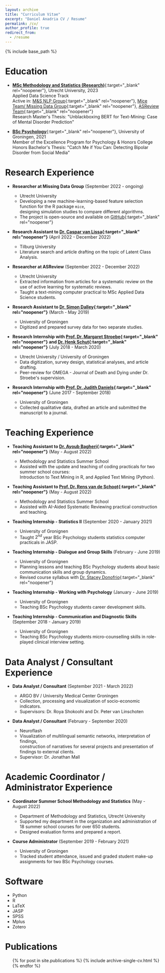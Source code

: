 ```yaml
---
layout: archive
title: "Curriculum Vitae"
excerpt: "Daniel Anadria CV / Resume"
permalink: /cv/
author_profile: true
redirect_from:
  - /resume
---
```


{% include base_path %}

Education
======

* [**MSc Methodology and Statistics (Research)**](https://www.uu.nl/en/masters/methodology-and-statistics-behavioural-biomedical-and-social-sciences){:target="_blank" rel="noopener"}, Utrecht University, 2023\
Applied Data Science Track\
Active in: [M&S NLP Group](https://nlp.sites.uu.nl/){:target="_blank" rel="noopener"}, [Mice Team/ Missing Data Group](https://www.uu.nl/en/organisation/methodology-and-statistics/missing-data){:target="_blank" rel="noopener"}, [ASReview Team](https://asreview.nl/){:target="_blank" rel="noopener"}\
Research Master's Thesis: "Unblackboxing BERT for Text-Mining: Case of Mental Disorder Prediction"


* [**BSc Psychology**](https://www.rug.nl/bachelors/psychology-en/?lang=en){:target="_blank" rel="noopener"}, University of Groningen, 2021\
Member of the Excellence Program for Psychology & Honors College\
Honors Bachelor's Thesis: "Catch Me if You Can: Detecting Bipolar Disorder from Social Media"


Research Experience
======



* **Researcher at Missing Data Group** (September 2022 - ongoing)
  * Utrecht University
  * Developing a new machine-learning-based feature selection function for the R package `mice`,\
    designing simulation studies to compare different algorithms.
  * The project is open-source and available on [GitHub](https://github.com/danadria/feature.selector){:target="_blank" rel="noopener"}

* **Research Assistant to [Dr. Caspar van Lissa](https://www.tilburguniversity.edu/staff/c-j-vanlissa){:target="_blank" rel="noopener"}** (April 2022 - December 2022)
  * Tilburg University
  * Literature search and article drafting on the topic of Latent Class Analysis.
  
* **Researcher at ASReview** (September 2022 - December 2022)
  * Utrecht University
  * Extracted information from articles for a systematic review on the use of active learning for systematic reviews.
  * Taught a text-mining computer practical to MSc Applied Data Science students.

* **Research Assistant to [Dr. Simon Dalley](https://www.rug.nl/staff/s.e.dalley/research){:target="_blank" rel="noopener"}** (March - May 2019)
  * University of Groningen
  * Digitized and prepared survey data for two separate studies.

* **Research Internship with [Prof. Dr. Margaret Stroebe](https://www.uu.nl/staff/msstroebe){:target="_blank" rel="noopener"} and [Dr. Henk Schut](https://www.uu.nl/staff/hschut){:target="_blank" rel="noopener"}** (July 2018 - March 2020)
  * Utrecht University / University of Groningen
  * Data digitization, survey design, statistical analyses, and article drafting.
  * Peer-review for OMEGA - Journal of Death and Dying under Dr. Stroebe's supervision.

* **Research Internship with [Prof. Dr. Judith Daniels](https://www.rug.nl/staff/j.k.daniels/){:target="_blank" rel="noopener"}** (June 2017 - September 2018)
  * University of Groningen
  * Collected qualitative data, drafted an article and submitted the manuscript to a journal.

Teaching Experience
======

* **Teaching Assistant to [Dr. Ayoub Bagheri](https://ayoubbagheri.nl/){:target="_blank" rel="noopener"}** (May - August 2022)
  * Methodology and Statistics Summer School
  * Assisted with the update and teaching of coding practicals for two summer school courses:\
    Introduction to Text Mining in R, and Applied Text Mining (Python).

* **Teaching Assistant to [Prof. Dr. Rens van de Schoot](https://www.rensvandeschoot.com/about-rens/){:target="_blank" rel="noopener"}** (May - August 2022)
  * Methodology and Statistics Summer School
  * Assisted with AI-Aided Systematic Reviewing practical construction and teaching.

* **Teaching Internship - Statistics II** (September 2020 - January 2021)
  * University of Gronignen
  * Taught $2^{nd}$ year BSc Psychology students statistics computer practicals in JASP. 


* **Teaching Internship - Dialogue and Group Skills** (February - June 2019)
  * University of Gronignen
  * Planning lessons and teaching BSc Psychology students about basic communication skills and group dynamics.
  * Revised course syllabus with [Dr. Stacey Donofrio](https://www.rug.nl/staff/s.m.donofrio/){:target="_blank" rel="noopener"}

* **Teaching Internship - Working with Psychology** (January - June 2019)
  * University of Gronignen
  * Teaching BSc Psychology students career development skills.

* **Teaching Internship - Communication and Diagnostic Skills** (September 2018 - January 2019)
  * University of Gronignen
  * Teaching BSc Psychology students micro-counselling skills in role-played clinical interview setting.

Data Analyst / Consultant Experience
======

* **Data Analyst / Consultant** (September 2021 - March 2022)
  * ARGO BV / University Medical Center Groningen 
  * Collection, processing and visualization of socio-economic indicators.
  * Supervisors: Dr. Roya Shokoohi and Dr. Peter van Linschoten

* **Data Analyst / Consultant** (February - September 2020)
  * Neuroflash
  * Visualization of multilingual semantic networks, interpretation of findings,\
    construction of narratives for several projects and presentation of findings to external clients.
  * Supervisor: Dr. Jonathan Mall

Academic Coordinator / Administrator Experience
======

* **Coordinator Summer School Methodology and Statistics** (May - August 2022)
  * Department of Methodology and Statistics, Utrecht University
  * Supported my department in the organization and administration of 18 summer school courses for over 650 students.
  * Designed evaluation forms and prepared a report.

* **Course Administrator** (September 2019 - February 2021)
  * University of Groningen
  * Tracked student attendance, issued and graded student make-up assignments for two BSc Psychology courses.

Software
======
* Python
* R
* LaTeX
* JASP
* SPSS
* Mplus
* Zotero

Publications
======
  <ul>{% for post in site.publications %}
    {% include archive-single-cv.html %}
  {% endfor %}</ul>
  



